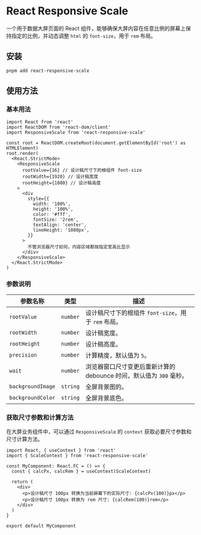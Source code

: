 # React Responsive Scale

一个用于数据大屏页面的 React 组件，能够确保大屏内容在任意比例的屏幕上保持指定的比例，并动态调整 `html` 的 `font-size`，用于 `rem` 布局。

## 安装

```bash
pnpm add react-responsive-scale
```

## 使用方法

### 基本用法

```tsx
import React from 'react'
import ReactDOM from 'react-dom/client'
import ResponsiveScale from 'react-responsive-scale'

const root = ReactDOM.createRoot(document.getElementById('root') as HTMLElement)
root.render(
  <React.StrictMode>
    <ResponsiveScale
      rootValue={16} // 设计稿尺寸下的根组件 font-size
      rootWidth={1920} // 设计稿宽度
      rootHeight={1080} // 设计稿高度
    >
      <div
        style={{
          width: '100%',
          height: '100%',
          color: '#fff',
          fontSize: '2rem',
          textAlign: 'center',
          lineHeight: '1080px',
        }}
      >
        不管浏览器尺寸如何，内容区域都按指定宽高比显示
      </div>
    </ResponsiveScale>
  </React.StrictMode>
)
```

### 参数说明

| 参数名称          | 类型     | 描述                                                                |
| ----------------- | -------- | ------------------------------------------------------------------- |
| `rootValue`       | `number` | 设计稿尺寸下的根组件 `font-size`，用于 `rem` 布局。                 |
| `rootWidth`       | `number` | 设计稿宽度。                                                        |
| `rootHeight`      | `number` | 设计稿高度。                                                        |
| `precision`       | `number` | 计算精度，默认值为 `5`。                                            |
| `wait`            | `number` | 浏览器窗口尺寸变更后重新计算的 debounce 时间，默认值为 `300` 毫秒。 |
| `backgroundImage` | `string` | 全屏背景图的。                                                      |
| `backgroundColor` | `string` | 全屏背景底色。                                                      |

### 获取尺寸参数和计算方法

在大屏业务组件中，可以通过 `ResponsiveScale` 的 `context` 获取必要尺寸参数和尺寸计算方法。

```tsx
import React, { useContext } from 'react'
import { ScaleContext } from 'react-responsive-scale'

const MyComponent: React.FC = () => {
  const { calcPx, calcRem } = useContext(ScaleContext)

  return (
    <div>
      <p>设计稿尺寸 100px 转换为当前屏幕下的实际尺寸: {calcPx(100)}px</p>
      <p>设计稿尺寸 100px 转换为 rem 尺寸: {calcRem(100)}rem</p>
    </div>
  )
}

export default MyComponent
```
